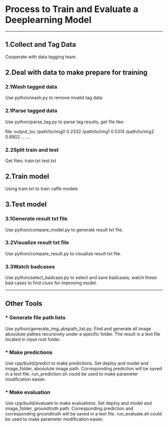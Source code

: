# Process to Train and Evaluate a Deeplearning Model

***
## 1.Collect and Tag Data
Cooperate with data tagging team.

## 2.Deal with data to make prepare for training
### 2.1Wash tagged data
Use python/wash.py to remove invalid tag data

### 2.1Parse tagged data 
Use python/parse_tag.py to parse tag results, get file like:

file: output_loc
/path/to/img0 0.2332
/path/to/img1 0.5314
/path/to/img2 0.8902
... ...

### 2.2Split train and test
Get files:
train.txt
test.txt

## 2.Train model
Using train.txt to train caffe models

## 3.Test model
### 3.1Generate result txt file
Use python/compare_model.py to generate result txt file.

### 3.2Visualize result txt file
Use python/compare_result.py to visualize result txt file.

### 3.3Watch badcases
Use python/select_badcase.py to select and save badcases, watch these bad cases to find clues for improving model.

***
## Other Tools
### * Generate file path lists
Use python/generate_img_abspath_list.py. Find and generate all image abosolute pathes recursively under a specific folder. The result is a text file located in input root folder.

### * Make predictions
Use cpp/build/predict to make predictions. Set deploy and model and image_folder, abosolute image path. Corresponding prediction will be saved in a text file.
run_prediction.sh could be used to make parameter modification easier.

### * Make evaluation
Use cpp/build/evaluate to make evaluations. Set deploy and model and image_folder, groundtruth path. Corresponding prediction and corresponding groundtruth will be saved in a text file.
run_evaluate.sh could be used to make parameter modification easier.
